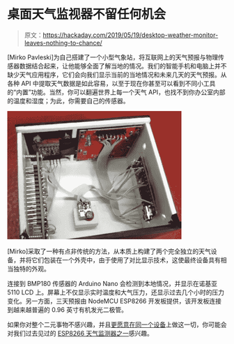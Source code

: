 # 桌面天气监视器不留任何机会

> 原文：<https://hackaday.com/2019/05/19/desktop-weather-monitor-leaves-nothing-to-chance/>

[Mirko Pavleski]为自己搭建了一个小型气象站，将互联网上的天气预报与物理传感器数据结合起来，让他能够全面了解当地的情况。我们的智能手机和电脑上并不缺少天气应用程序，它们会向我们显示当前的当地情况和未来几天的天气预报。从各种 API 中提取天气数据是如此容易，以至于现在你甚至可以看到不同小工具的“内置”功能。当然，你可以翻遍世界上每一个天气 API，也找不到你办公室内部的温度和湿度；为此，你需要自己的传感器。

![](img/0bd53605c72292f461cb38b88f8645d7.png)

[Mirko]采取了一种有点非传统的方法，从本质上构建了两个完全独立的天气设备，并将它们包装在一个外壳中，由于使用了对比显示技术，这使最终设备具有相当独特的外观。

连接到 BMP180 传感器的 Arduino Nano 会检测到本地情况，并显示在诺基亚 5110 LCD 上。屏幕上不仅显示实时温度和大气压力，还显示过去几个小时的压力变化。另一方面，三天预报由 NodeMCU ESP8266 开发板提供，该开发板连接到越来越普遍的 0.96 英寸有机发光二极管。

如果你对整个二元事物不感兴趣，并且[更愿意在同一个设备](https://hackaday.com/2016/03/27/beautiful-weather-station-uses-acrylic-rgb-led-and-and-esp8266/)上做这一切，你可能会对我们过去见过的 [ESP8266 天气监测器之一](https://hackaday.com/2018/11/05/esp8266-monitor-keeps-an-eye-on-octoprint/)感兴趣。